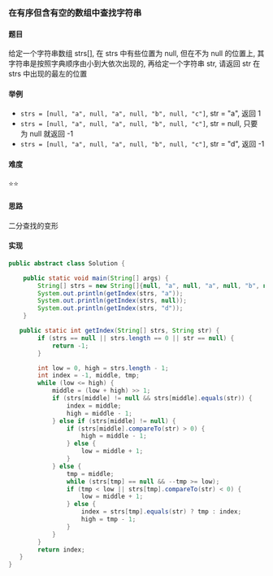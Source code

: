 ### 在有序但含有空的数组中查找字符串

#### 题目
给定一个字符串数组 strs[], 在 strs 中有些位置为 null, 但在不为 null 的位置上, 其字符串是按照字典顺序由小到大依次出现的, 再给定一个字符串 str, 请返回 str 在 strs 中出现的最左的位置

#### 举例
- `strs = [null, "a", null, "a", null, "b", null, "c"]`, str = "a", 返回 1
- `strs = [null, "a", null, "a", null, "b", null, "c"]`, str = null, 只要为 null 就返回 -1
- `strs = [null, "a", null, "a", null, "b", null, "c"]`, str = "d", 返回 -1


#### 难度
:star::star:

#### 思路
二分查找的变形

#### 实现
```Java
public abstract class Solution {

    public static void main(String[] args) {
        String[] strs = new String[]{null, "a", null, "a", null, "b", null, "c"};
        System.out.println(getIndex(strs, "a"));
        System.out.println(getIndex(strs, null));
        System.out.println(getIndex(strs, "d"));
    }

   public static int getIndex(String[] strs, String str) {
        if (strs == null || strs.length == 0 || str == null) {
            return -1;
        }

        int low = 0, high = strs.length - 1;
        int index = -1, middle, tmp;
        while (low <= high) {
            middle = (low + high) >> 1;
            if (strs[middle] != null && strs[middle].equals(str)) {
                index = middle;
                high = middle - 1;
            } else if (strs[middle] != null) {
                if (strs[middle].compareTo(str) > 0) {
                    high = middle - 1;
                } else {
                    low = middle + 1;
                }
            } else {
                tmp = middle;
                while (strs[tmp] == null && --tmp >= low);
                if (tmp < low || strs[tmp].compareTo(str) < 0) {
                    low = middle + 1;
                } else {
                    index = strs[tmp].equals(str) ? tmp : index;
                    high = tmp - 1;
                }
            }
        }
        return index;
   }
}
```
